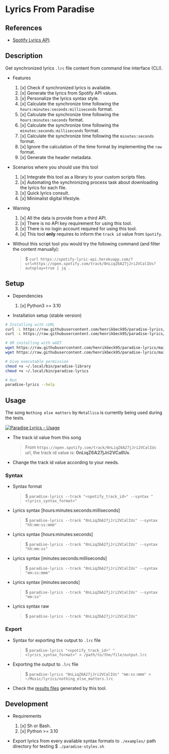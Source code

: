 # Lyrics From Paradise

## References

- [Spotify Lyrics API](https://github.com/akashrchandran/spotify-lyrics-api).

## Description

Get synchronized lyrics `.lrc` file content from command line interface (CLI).

- Features
    1. [x] Check if synchronized lyrics is available.
    1. [x] Generate the lyrics from Spotify API values.
    1. [x] Personalize the lyrics syntax style.
    1. [x] Calculate the synchronize time following the `hours:minutes:seconds:milliseconds` format.
    1. [x] Calculate the synchronize time following the `hours:minutes:seconds` format.
    1. [x] Calculate the synchronize time following the `minutes:seconds:milliseconds` format.
    1. [x] Calculate the synchronize time following the `minutes:seconds` format.
    1. [x] Ignore the calculation of the time format by implementing the `raw` format.
    1. [x] Generate the header metadata.

- Scenarios where you should use this tool
    1. [x] Integrate this tool as a library to your custom scripts files.
    1. [x] Automating the synchronizing process task about downloading the lyrics for each file.
    1. [x] Quick lyrics consult.
    1. [x] Minimalist digital lifestyle.

- Warning
    1. [x] All the data is provide from a third API.
    1. [x] There is no API key requirement for using this tool.
    1. [x] There is no login account required for using this tool.
    1. [x] This tool **only** requires to inform the `track id` value from `Spotify`.

- Without this script tool you would try the following command (and filter the content manually):
    > $ `curl https://spotify-lyric-api.herokuapp.com/?url=https://open.spotify.com/track/0nLiqZ6A27jJri2VCalIUs?autoplay=true | jq .`

## Setup

- Dependencies
    1. [x] Python3 >= 3.10

- Installation setup (stable version)

```bash
# Installing with cURL
curl -L https://raw.githubusercontent.com/henrikbeck95/paradise-lyrics/main/paradise-library.py -o ~/.local/bin/paradise-library
curl -L https://raw.githubusercontent.com/henrikbeck95/paradise-lyrics/main/paradise-lyrics.py -o ~/.local/bin/paradise-lyrics

# OR installing with wGET
wget https://raw.githubusercontent.com/henrikbeck95/paradise-lyrics/main/paradise-library.py -O ~/.local/bin/paradise-library
wget https://raw.githubusercontent.com/henrikbeck95/paradise-lyrics/main/paradise-lyrics.py -O ~/.local/bin/paradise-lyrics

# Give executable permission
chmod +x ~/.local/bin/paradise-library
chmod +x ~/.local/bin/paradise-lyrics

# Run
paradise-lyrics --help
```

## Usage

The song `Nothing else matters` by `Metallica` is currently being used during the tests.

[![Paradise Lyrics - Usage](https://asciinema.org/a/eald8Z8sWf7tnmVW6oeq9KmWF.svg)](https://asciinema.org/a/eald8Z8sWf7tnmVW6oeq9KmWF)

- The track id value from this song
    > From `https://open.spotify.com/track/0nLiqZ6A27jJri2VCalIUs` url, the track id value is: **0nLiqZ6A27jJri2VCalIUs**.

- Change the track id value according to your needs.

### Syntax

- Syntax format
    > $ `paradise-lyrics --track "<spotify_track_id>" --syntax "<lyrics_syntax_format>"`

- Lyrics syntax [hours:minutes:seconds:milliseconds]
    > $ `paradise-lyrics --track "0nLiqZ6A27jJri2VCalIUs" --syntax "hh:mm:ss:mmm"`

- Lyrics syntax [hours:minutes:seconds]
    > $ `paradise-lyrics --track "0nLiqZ6A27jJri2VCalIUs" --syntax "hh:mm:ss"`

- Lyrics syntax [minutes:seconds:milliseconds]
    > $ `paradise-lyrics --track "0nLiqZ6A27jJri2VCalIUs" --syntax "mm:ss:mmm"`

- Lyrics syntax [minutes:seconds]
    > $ `paradise-lyrics --track "0nLiqZ6A27jJri2VCalIUs" --syntax "mm:ss"`

- Lyrics syntax raw
    > $ `paradise-lyrics --track "0nLiqZ6A27jJri2VCalIUs"`

### Export

- Syntax for exporting the output to `.lrc` file
    > $ `paradise-lyrics "<spotify_track_id>" "<lyrics_syntax_format>" > /path/to/the/file/output.lrc`

- Exporting the output to `.lrc` file
    > $ `paradise-lyrics "0nLiqZ6A27jJri2VCalIUs" "mm:ss:mmm" > ~/Music/lyrics/nothing_else_matters.lrc`

- Check the [results files](./examples/) generated by this tool.

## Development

- Requirements
    1. [x] Sh or Bash.
    1. [x] Python >= 3.10

- Export lyrics from every available syntax formats to `./examples/` path directory for testing
    $ `./paradise-styles.sh`